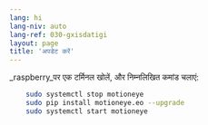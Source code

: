 ```yaml
---
lang: hi
lang-niv: auto
lang-ref: 030-gxisdatigi
layout: page
title: 'अपडेट करें'
---
```


 _raspberry_पर एक टर्मिनल खोलें, और निम्नलिखित कमांड चलाएं: 

```bash
    sudo systemctl stop motioneye
    sudo pip install motioneye.eo --upgrade
    sudo systemctl start motioneye
```
